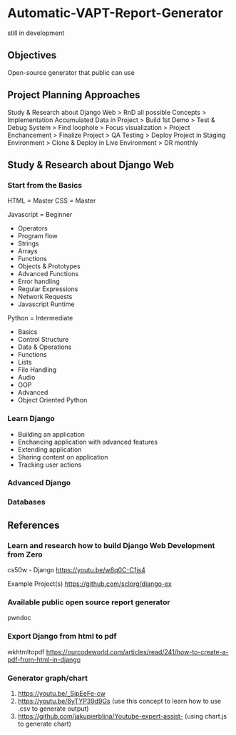 # Automatic-VAPT-Report-Generator
still in development

## Objectives
Open-source generator that public can use

## Project Planning Approaches
Study & Research about Django Web > RnD all possible Concepts > Implementation Accumulated Data in Project > Build 1st Demo > Test & Debug System > Find loophole > Focus visualization > Project Enchancement > Finalize Project > QA Testing > Deploy Project in Staging Environment > Clone & Deploy in Live Environment > DR monthly

## Study & Research about Django Web

### Start from the Basics
HTML = Master
CSS = Master

Javascript = Beginner
- Operators
- Program flow
- Strings
- Arrays
- Functions
- Objects & Prototypes
- Advanced Functions
- Error handling
- Regular Expressions
- Network Requests
- Javascript Runtime

Python = Intermediate
- Basics
- Control Structure
- Data & Operations
- Functions
- Lists
- File Handling
- Audio
- OOP
- Advanced
- Object Oriented Python

### Learn Django
- Building an application
- Enchancing application with advanced features
- Extending application
- Sharing content on application
- Tracking user actions

### Advanced Django

### Databases

## References

### Learn and research how to build Django Web Development from Zero
cs50w - Django
https://youtu.be/w8q0C-C1js4

Example Project(s)
https://github.com/sclorg/django-ex

### Available public open source report generator
pwndoc
<link>

### Export Django from html to pdf
wkhtmltopdf
https://ourcodeworld.com/articles/read/241/how-to-create-a-pdf-from-html-in-django

### Generator graph/chart
1. https://youtu.be/_SipEeFe-cw 
2. https://youtu.be/6yTYP39d9Gs (use this concept to learn how to use .csv to generate output)
3. https://github.com/jakupierblina/Youtube-expert-assist- (using chart.js to generate chart)
